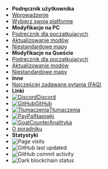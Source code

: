 - **Podręcznik użytkownika**
- [Wprowadzenie](./)
- [Wybierz swoją platformę](choose-guide)
- **Modyfikacje na PC**
- [Podręcznik dla początkujących](pc-guide)
- [Aktualizowanie modów](pc-updating)
- [Niestandardowe mapy](pc-maploading)
- **Modyfikacje na Queście**
- [Podręcznik dla początkujących](quest-guide)
- [Aktualizowanie modów](quest-updating)
- [Niestandardowe mapy](quest-maploading)
- **Inne**
- [Najczęściej zadawane pytania (FAQ)](../faq)
- **Linki**
- [![Discord](https://icongr.am/simple/discord.svg?colored&size=16)Discord](https://discord.gg/b2MhDBAzTv)
- [![GitHub](https://icongr.am/simple/github.svg?color=808080&size=16)GitHub](https://github.com/burritosoftware/GorillaTag-Modding-Guide)
- [![Tłumaczenia](https://icongr.am/material/translate.svg?color=808080&size=16)Tłumaczenia](https://crowdin.com/project/gorilla-tag-modding-guide)
- [![PayPal](https://icongr.am/simple/paypal.svg?color=808080&size=16)Napiwki](https://streamelements.com/burritosoft/tip)
- [![GoatCounter](https://icongr.am/fontawesome/group.svg?color=808080&size=16)Analityka](https://burrito.goatcounter.com/)
- [O poradniku](../about)
- **Statystyki**
- ![Page visits](https://img.shields.io/badge/dynamic/json?label=visits&query=count_unique&color=blueviolet&url=https%3A%2F%2Fburrito.goatcounter.com%2Fcounter%2FTOTAL.json)
- ![GitHub last updated](https://img.shields.io/github/last-commit/burritosoftware/GorillaTag-Modding-Guide?label=last%20updated)
- ![GitHub commit activity](https://img.shields.io/github/commit-activity/m/burritosoftware/GorillaTag-Modding-Guide)
- ![Dark blockchain status](https://img.shields.io/badge/dark%20blockchain-enabled-red)